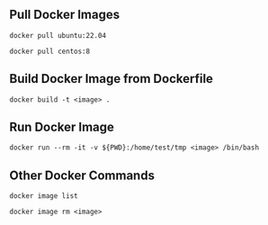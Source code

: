 Pull Docker Images
---
`docker pull ubuntu:22.04`

`docker pull centos:8`

Build Docker Image from Dockerfile
---
`docker build -t <image> .`

Run Docker Image
---
`docker run --rm -it -v ${PWD}:/home/test/tmp <image> /bin/bash`

Other Docker Commands
---
`docker image list`

`docker image rm <image>`